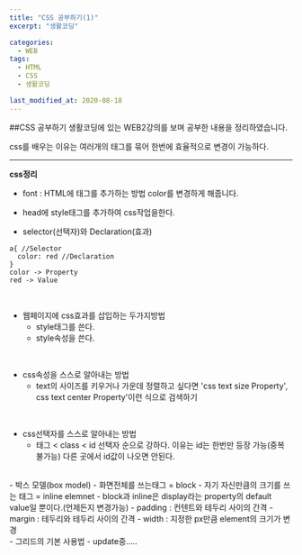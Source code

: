 ```yaml
---
title: "CSS 공부하기(1)"
excerpt: "생활코딩"

categories:
  - WEB
tags:
  - HTML
  - CSS
  - 생활코딩

last_modified_at: 2020-08-18
---
```

##CSS 공부하기
생활코딩에 있는 WEB2강의를 보며 공부한 내용을 정리하였습니다.

css를 배우는 이유는 여러개의 태그를 묶어 한번에 효율적으로 변경이 가능하다.
___

**css정리**
- font : HTML에 태그를 추가하는 방법 color를 변경하게 해줍니다.

- head에 style태그를 추가하여 css작업을한다.
- selector(선택자)와 Declaration(효과)
```
a{ //Selector
  color: red //Declaration
}
color -> Property
red -> Value
```
<br>

- 웹페이지에 css효과를 삽입하는 두가지방법
  - style태그를 쓴다.
  - style속성을 쓴다.
<br>

- css속성을 스스로 알아내는 방법
  - text의 사이즈를 키우거나 가운데 정렬하고 싶다면 'css text size Property', css text center Property'이런 식으로 검색하기
<br>

- css선택자를 스스로 알아내는 방법
  - 태그 < class < id 선택자 순으로 강하다. 이유는 id는 한번만 등장 가능(중복 불가능) 다른 곳에서 id값이 나오면 안된다.
<br>
- 박스 모델(box model)
  - 화면전체를 쓰는태그 = block
  - 자기 자신만큼의 크기를 쓰는 태그 = inline elemnet
  - block과 inline은 display라는 property의 default value일 뿐이다.(언제든지 변경가능)
  - padding : 컨텐트와 테두리 사이의 간격
  - margin : 테두리와 테두리 사이의 간격
  - width : 지정한 px만큼 element의 크기가 변경
<br>
- 그리드의 기본 사용법
  - update중.....
